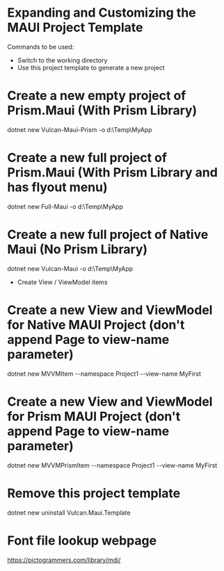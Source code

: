 # Expanding and Customizing the MAUI Project Template

Commands to be used:

* Switch to the working directory
* Use this project template to generate a new project

# Create a new empty project of Prism.Maui (With Prism Library)
dotnet new Vulcan-Maui-Prism -o d:\Temp\MyApp

# Create a new full project of Prism.Maui (With Prism Library and has flyout menu)
dotnet new Full-Maui -o d:\Temp\MyApp

# Create a new full project of Native Maui (No Prism Library)
dotnet new Vulcan-Maui -o d:\Temp\MyApp

* Create View / ViewModel items

# Create a new View and ViewModel for Native MAUI Project (don't append Page to view-name parameter)

dotnet new MVVMItem --namespace Project1 --view-name MyFirst

# Create a new View and ViewModel for Prism MAUI Project (don't append Page to view-name parameter)

dotnet new MVVMPrismItem --namespace Project1 --view-name MyFirst

# Remove this project template
dotnet new uninstall Vulcan.Maui.Template

# Font file lookup webpage
https://pictogrammers.com/library/mdi/